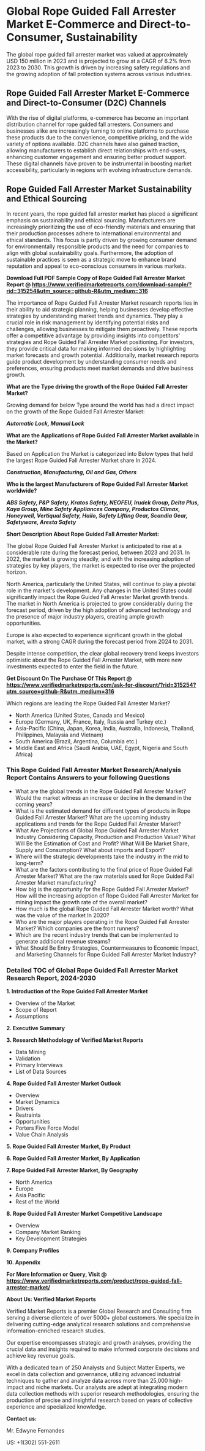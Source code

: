 <h1>Global Rope Guided Fall Arrester Market E-Commerce and Direct-to-Consumer, Sustainability</h1><p class=""><p>The global rope guided fall arrester market was valued at approximately USD 150 million in 2023 and is projected to grow at a CAGR of 6.2% from 2023 to 2030. This growth is driven by increasing safety regulations and the growing adoption of fall protection systems across various industries.</p><h2>Rope Guided Fall Arrester Market E-Commerce and Direct-to-Consumer (D2C) Channels</h2><p>With the rise of digital platforms, e-commerce has become an important distribution channel for rope guided fall arresters. Consumers and businesses alike are increasingly turning to online platforms to purchase these products due to the convenience, competitive pricing, and the wide variety of options available. D2C channels have also gained traction, allowing manufacturers to establish direct relationships with end-users, enhancing customer engagement and ensuring better product support. These digital channels have proven to be instrumental in boosting market accessibility, particularly in regions with evolving infrastructure demands.</p><h2>Rope Guided Fall Arrester Market Sustainability and Ethical Sourcing</h2><p>In recent years, the rope guided fall arrester market has placed a significant emphasis on sustainability and ethical sourcing. Manufacturers are increasingly prioritizing the use of eco-friendly materials and ensuring that their production processes adhere to international environmental and ethical standards. This focus is partly driven by growing consumer demand for environmentally responsible products and the need for companies to align with global sustainability goals. Furthermore, the adoption of sustainable practices is seen as a strategic move to enhance brand reputation and appeal to eco-conscious consumers in various markets.</p></p><p class=""><strong>Download Full PDF Sample Copy of Rope Guided Fall Arrester Market Report @ <a href="https://www.verifiedmarketreports.com/download-sample/?rid=315254&utm_source=github-R&utm_medium=316" target="_blank">https://www.verifiedmarketreports.com/download-sample/?rid=315254&utm_source=github-R&utm_medium=316</a></strong></p><p>The importance of&nbsp;Rope Guided Fall Arrester Market research reports lies in their ability to aid strategic planning, helping businesses develop effective strategies by understanding market trends and dynamics. They play a crucial role in risk management by identifying potential risks and challenges, allowing businesses to mitigate them proactively. These reports offer a competitive advantage by providing insights into competitors' strategies and Rope Guided Fall Arrester Market positioning. For investors, they provide critical data for making informed decisions by highlighting market forecasts and growth potential. Additionally, market research reports guide product development by understanding consumer needs and preferences, ensuring products meet market demands and drive business growth.</p><p><strong>What are the&nbsp;Type driving the growth of the Rope Guided Fall Arrester Market?</strong></p><p id="" class="">Growing demand for below Type around the world has had a direct impact on the growth of the Rope Guided Fall Arrester Market:</p><p class=""><em><strong>Automatic Lock, Manual Lock</strong></em></p><p class=""><strong>What are the&nbsp;Applications&nbsp;of Rope Guided Fall Arrester Market available in the Market?</strong></p><p id="" class="">Based on Application the Market is categorized into Below types that held the largest Rope Guided Fall Arrester Market share In 2024.</p><p class=""><em><strong>Construction, Manufacturing, Oil and Gas, Others</strong></em></p><p class=""><strong>Who is the largest Manufacturers of Rope Guided Fall Arrester Market worldwide?</strong></p><p><em><strong>ABS Safety, P&P Safety, Kratos Safety, NEOFEU, Irudek Group, Delta Plus, Kaya Group, Mine Safety Appliances Company, Productos Climax, Honeywell, Vertiqual Safety, Hailo, Safety Lifting Gear, Scandia Gear, Safetyware, Aresta Safety</strong></em></p><p id="" class=""><strong>Short Description About Rope Guided Fall Arrester Market:</strong></p><p>The global Rope Guided Fall Arrester Market is anticipated to rise at a considerable rate during the forecast period, between 2023 and 2031. In 2022, the market is growing steadily, and with the increasing adoption of strategies by key players, the market is expected to rise over the projected horizon.</p><p>North America, particularly the United States, will continue to play a pivotal role in the market's development. Any changes in the United States could significantly impact the Rope Guided Fall Arrester Market growth trends. The market in North America is projected to grow considerably during the forecast period, driven by the high adoption of advanced technology and the presence of major industry players, creating ample growth opportunities.</p><p>Europe is also expected to experience significant growth in the global market, with a strong CAGR during the forecast period from 2024 to 2031.</p><p>Despite intense competition, the clear global recovery trend keeps investors optimistic about the Rope Guided Fall Arrester Market, with more new investments expected to enter the field in the future.</p><p id="" class=""><strong>Get Discount On The Purchase Of This Report @ <a href="https://www.verifiedmarketreports.com/ask-for-discount/?rid=315254?utm_source=github-R&utm_medium=316" target="_blank">https://www.verifiedmarketreports.com/ask-for-discount/?rid=315254?utm_source=github-R&utm_medium=316</a></strong></p><p class="">Which regions are leading the Rope Guided Fall Arrester Market?</p><ul><li>North America (United States, Canada and Mexico)</li><li>Europe (Germany, UK, France, Italy, Russia and Turkey etc.)</li><li>Asia-Pacific (China, Japan, Korea, India, Australia, Indonesia, Thailand, Philippines, Malaysia and Vietnam)</li><li>South America (Brazil, Argentina, Columbia etc.)</li><li>Middle East and Africa (Saudi Arabia, UAE, Egypt, Nigeria and South Africa)</li></ul><h3 id="" class="">This Rope Guided Fall Arrester Market Research/Analysis Report Contains Answers to your following Questions</h3><ul><li>What are the global trends in the Rope Guided Fall Arrester Market? Would the market witness an increase or decline in the demand in the coming years?</li><li>What is the estimated demand for different types of products in Rope Guided Fall Arrester Market? What are the upcoming industry applications and trends for the Rope Guided Fall Arrester Market?</li><li>What Are Projections of Global Rope Guided Fall Arrester Market Industry Considering Capacity, Production and Production Value? What Will Be the Estimation of Cost and Profit? What Will Be Market Share, Supply and Consumption? What about imports and Export?</li><li>Where will the strategic developments take the industry in the mid to long-term?</li><li>What are the factors contributing to the final price of Rope Guided Fall Arrester Market? What are the raw materials used for Rope Guided Fall Arrester Market manufacturing?</li><li>How big is the opportunity for the Rope Guided Fall Arrester Market? How will the increasing adoption of Rope Guided Fall Arrester Market for mining impact the growth rate of the overall market?</li><li>How much is the global Rope Guided Fall Arrester Market worth? What was the value of the market In 2020?</li><li>Who are the major players operating in the Rope Guided Fall Arrester Market? Which companies are the front runners?</li><li>Which are the recent industry trends that can be implemented to generate additional revenue streams?</li><li>What Should Be Entry Strategies, Countermeasures to Economic Impact, and Marketing Channels for Rope Guided Fall Arrester Market Industry?</li></ul><h3 id="" class="">Detailed TOC of Global Rope Guided Fall Arrester Market Research Report, 2024-2030</h3><p id="" class=""><strong>1. Introduction of the Rope Guided Fall Arrester Market</strong></p><ul><li>Overview of the Market</li><li>Scope of Report</li><li>Assumptions</li></ul><p id="" class=""><strong>2. Executive Summary</strong></p><p id="" class=""><strong>3. Research Methodology of Verified Market Reports</strong></p><ul><li>Data Mining</li><li>Validation</li><li>Primary Interviews</li><li>List of Data Sources</li></ul><p id="" class=""><strong>4. Rope Guided Fall Arrester Market Outlook</strong></p><ul><li>Overview</li><li>Market Dynamics</li><li>Drivers</li><li>Restraints</li><li>Opportunities</li><li>Porters Five Force Model</li><li>Value Chain Analysis</li></ul><p id="" class=""><strong>5. Rope Guided Fall Arrester Market, By Product</strong></p><p id="" class=""><strong>6. Rope Guided Fall Arrester Market, By Application</strong></p><p id="" class=""><strong>7. Rope Guided Fall Arrester Market, By Geography</strong></p><ul><li>North America</li><li>Europe</li><li>Asia Pacific</li><li>Rest of the World</li></ul><p id="" class=""><strong>8. Rope Guided Fall Arrester Market Competitive Landscape</strong></p><ul><li>Overview</li><li>Company Market Ranking</li><li>Key Development Strategies</li></ul><p id="" class=""><strong>9. Company Profiles</strong></p><p id="" class=""><strong>10. Appendix</strong></p><p id="" class=""><strong>For More Information or Query, Visit @ <a href="https://www.verifiedmarketreports.com/product/rope-guided-fall-arrester-market/" target="_blank">https://www.verifiedmarketreports.com/product/rope-guided-fall-arrester-market/</a></strong></p><p id="" class=""><strong>About Us: Verified Market Reports</strong></p><p id="" class="">Verified Market Reports is a premier Global Research and Consulting firm serving a diverse clientele of over 5000+ global customers. We specialize in delivering cutting-edge analytical research solutions and comprehensive information-enriched research studies.</p><p id="" class="">Our expertise encompasses strategic and growth analyses, providing the crucial data and insights required to make informed corporate decisions and achieve key revenue goals.</p><p id="" class="">With a dedicated team of 250 Analysts and Subject Matter Experts, we excel in data collection and governance, utilizing advanced industrial techniques to gather and analyze data across more than 25,000 high-impact and niche markets. Our analysts are adept at integrating modern data collection methods with superior research methodologies, ensuring the production of precise and insightful research based on years of collective experience and specialized knowledge.</p><p id="" class=""><strong>Contact us:</strong></p><p id="" class="">Mr. Edwyne Fernandes</p><p id="" class="">US: +1(302) 551-2611</p>